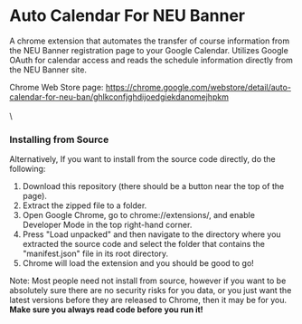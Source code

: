 # Auto Calendar For NEU Banner
A chrome extension that automates the transfer of course information from the NEU Banner registration page to your Google Calendar. Utilizes Google OAuth for calendar access and reads the schedule information directly from the NEU Banner site.

Chrome Web Store page: https://chrome.google.com/webstore/detail/auto-calendar-for-neu-ban/ghlkconfjghdijoedgiekdanomejhpkm
\
\
\
### Installing from Source

Alternatively, If you want to install from the source code directly, do the following:
1) Download this repository (there should be a button near the top of the page).
2) Extract the zipped file to a folder.
3) Open Google Chrome, go to chrome://extensions/, and enable Developer Mode in the top right-hand corner.
4) Press "Load unpacked" and then navigate to the directory where you extracted the source code and select the folder that contains the "manifest.json" file in its root directory.
5) Chrome will load the extension and you should be good to go!

Note: Most people need not install from source, however if you want to be absolutely sure there are no security risks for you data, or you just want the latest versions before they are released to Chrome, then it may be for you. **Make sure you always read code before you run it!** 
